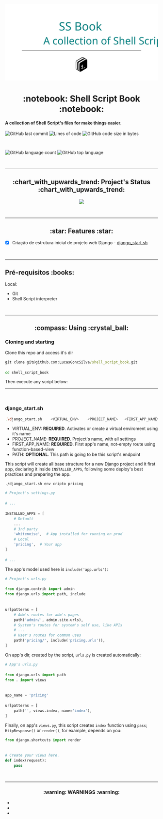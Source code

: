 ![The project's banner](https://github.com/LucasGoncSilva/shell_script_book/blob/main/readme_banner.svg?raw=true)


<h1 align='center'>:notebook: Shell Script Book :notebook:</h1>


<h4 align='justify'>A collection of Shell Script's files for make things easier.</h4>


![GitHub last commit](https://img.shields.io/github/last-commit/LucasGoncSilva/shell_script_book?style=for-the-badge)
![Lines of code](https://img.shields.io/tokei/lines/github/LucasGoncSilva/shell_script_book?label=project%27s%20total%20lines&style=for-the-badge)
![GitHub code size in bytes](https://img.shields.io/github/languages/code-size/LucasGoncSilva/shell_script_book?color=4717f6&style=for-the-badge)


<br>


![GitHub language count](https://img.shields.io/github/languages/count/LucasGoncSilva/shell_script_book?color=a903fc&style=for-the-badge)
![GitHub top language](https://img.shields.io/github/languages/top/LucasGoncSilva/shell_script_book?style=for-the-badge)


<br>
<hr>


<h2 align='center'>:chart_with_upwards_trend: Project's Status :chart_with_upwards_trend:</h2>


<p align='center'>
<img align='center' src='https://img.shields.io/badge/-work%20in%20progress%20as%20needed...-fb0?style=for-the-badge'/>
<p>


<br>
<hr>


<h2 align='center'>:star: Features :star:</h2>


- [x] Criação de estrutura inicial de projeto web Django - [django_start.sh](#django_start.sh)


<br>
<hr>


<h2>Pré-requisitos :books: </h2>

Local:
<ul>
<li>Git</li>
<li>Shell Script interpreter</li>
</ul>


<br>
<hr>


<h2 align='center'>:compass: Using :crystal_ball:</h2>


<h3>Cloning and starting</h3>

Clone this repo and access it's dir
```cmd
git clone git@github.com:LucasGoncSilva/shell_script_book.git

cd shell_script_book

```
Then execute any script below:


<hr>
<br>


<h3>django_start.sh</h3>

```bash
.\django_start.sh    <VIRTUAL_ENV>    <PROJECT_NAME>   <FIRST_APP_NAME>   <PATH>
```
* VIRTUAL_ENV: __REQUIRED__. Activates or create a virtual enviroment using it's name
* PROJECT_NAME: __REQUIRED__. Project's name, with all settings
* FIRST_APP_NAME: __REQUIRED__. First app's name, not-empty route using function-based-view
* PATH: __OPTIONAL__. This path is going to be this script's endpoint

This script will create all base structure for a new Django project and it first app, declaring it inside `INSTALLED_APPS`, following some deploy's best practices and preparing the app.

```bash
./django_start.sh env cripto pricing
```

```python
# Project's settings.py

# ...

INSTALLED_APPS = [
    # Default
    ...
    # 3rd party
    'whitenoise',  # App installed for running on prod
    # Local
    'pricing',  # Your app
]

# ...

```

The app's model used here is `include('app.urls')`:

```python
# Project's urls.py

from django.contrib import admin
from django.urls import path, include


urlpatterns = [
    # Adm's routes for adm's pages
    path('admin/', admin.site.urls),
    # System's routes for system's self use, like APIs
    # ...
    # User's routes for common uses
    path('pricing/', include('pricing.urls')),
]

```

On app's dir, created by the script, `urls.py` is created automatically:

```python
# App's urls.py

from django.urls import path
from . import views


app_name = 'pricing'

urlpatterns = [
    path('', views.index, name='index'),
]

```

Finally, on app's `views.py`, this script creates `index` function using `pass`; `HttpResponse()` or `render()`, for example, depends on you:

```python
from django.shortcuts import render


# Create your views here.
def index(request):
    pass

```


<br>
<hr>


<h3 align='center'>:warning: WARNINGS :warning:</h3>


<ul>
<li></li>
<li></li>
<li></li>
</ul>
